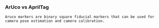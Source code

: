 ### ArUco vs AprilTag
	Aruco markers are binary square fiducial markers that can be used for camera pose estimation and camera calibration.	
